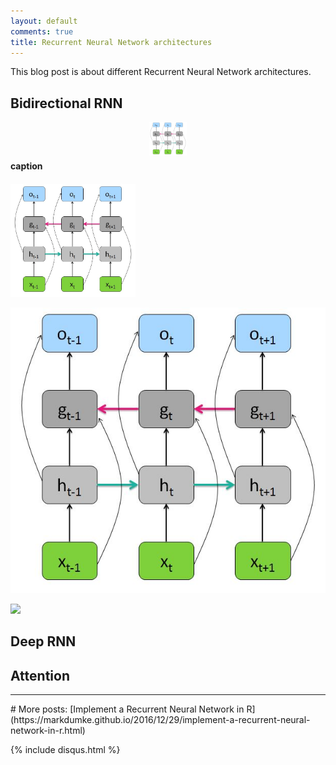 ```yaml
---
layout: default
comments: true
title: Recurrent Neural Network architectures
---
```


This blog post is about different Recurrent Neural Network architectures.

## Bidirectional RNN

<div style="width:11.8%; margin-left:auto; margin-right:auto; margin-bottom:5px; margin-top:17px;">
<img src="img/mod_bidirectional_rnn2.JPG" alt>
</div>
<div class="caption" style="margin-bottom:20px;">
<strong>caption</strong>
</div>

<img src="https://github.com/markdumke/Deep-Learning-Seminar/blob/master/Images/mod_bidirectional_rnn2.JPG" alt="" style="width: 200px;"/>

![](https://github.com/markdumke/Deep-Learning-Seminar/blob/master/Images/mod_bidirectional_rnn2.JPG)

![](https://raw.githubusercontent.com/i-saumitra/Voice-controlled-MP3-Player/master/screenshot.jpg)

## Deep RNN

## Attention

<hr>
# More posts:
[Implement a Recurrent Neural Network in R](https://markdumke.github.io/2016/12/29/implement-a-recurrent-neural-network-in-r.html)

{% include disqus.html %}
